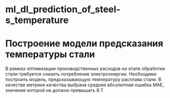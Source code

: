 # ml_dl_prediction_of_steel-s_temperature
# Построение модели предсказания температуры стали
В рамках оптимизации производственных расходов на этапе обработки стали требуется снизить потребление электроэнергии.
Необходимо построить модель, предсказывающую температуру расплава стали. В качестве метрики качества выбрана средняя абсолютная ошибка MAE, значение которой не должно превышать 8.7.
